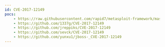 ```yaml
---
id: CVE-2017-12149
pocs:
    - https://raw.githubusercontent.com/rapid7/metasploit-framework/master/modules/auxiliary/scanner/http/jboss_vulnscan.rb
    - https://github.com/1337g/CVE-2017-12149
    - https://github.com/jreppiks/CVE-2017-12149
    - https://github.com/sevck/CVE-2017-12149
    - https://github.com/yunxu1/jboss-_CVE-2017-12149
---
```

